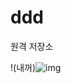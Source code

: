 # ddd
원격 저장소

!(내꺼)![img](https://user-images.githubusercontent.com/102580765/162897506-6d9a0820-6920-4a7b-a6d9-abbb72f87c3c.jpg)
